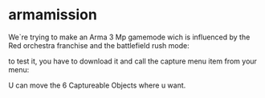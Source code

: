 armamission
===========

We`re trying to make an Arma 3 Mp gamemode wich is influenced  by the Red orchestra franchise and the battlefield rush mode:

to test it, you have to download it and call the capture menu item from your menu:

U can move the 6 Captureable Objects where u want.
